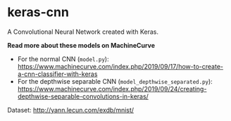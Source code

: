 # keras-cnn
A Convolutional Neural Network created with Keras.

**Read more about these models on MachineCurve**

* For the normal CNN (`model.py`): https://www.machinecurve.com/index.php/2019/09/17/how-to-create-a-cnn-classifier-with-keras
* For the depthwise separable CNN (`model_depthwise_separated.py`): https://www.machinecurve.com/index.php/2019/09/24/creating-depthwise-separable-convolutions-in-keras/

Dataset: http://yann.lecun.com/exdb/mnist/
